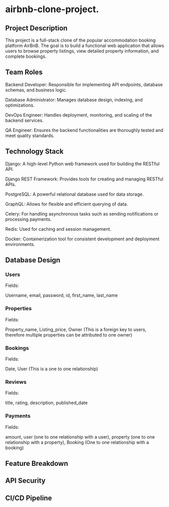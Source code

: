 # airbnb-clone-project.

## Project Description

This project is a full-stack clone of the popular accommodation booking platform AirBnB. The goal is to build a functional web application that allows users to browse property listings, view detailed property information, and complete bookings.


## Team Roles
<p>Backend Developer: Responsible for implementing API endpoints, database schemas, and business logic.</p>
<p>Database Administrator: Manages database design, indexing, and optimizations.</p>
<p>DevOps Engineer: Handles deployment, monitoring, and scaling of the backend services.</p>
<p>QA Engineer: Ensures the backend functionalities are thoroughly tested and meet quality standards.</p>

## Technology Stack
<p>Django: A high-level Python web framework used for building the RESTful API.</p>
<p>Django REST Framework: Provides tools for creating and managing RESTful APIs.</p>
<p>PostgreSQL: A powerful relational database used for data storage.</p>
<p>GraphQL: Allows for flexible and efficient querying of data.</p>
<p>Celery: For handling asynchronous tasks such as sending notifications or processing payments.</p>
<p>Redis: Used for caching and session management.</p>
<p>Docker: Containerization tool for consistent development and deployment environments.</p>

## Database Design
<h3>Users</h3>
<p>Fields:</p> <p>Username, email, password, id, first_name, last_name</p>
<h3>Properties</h3>
<p>Fields:</p> <p>Property_name, Listing_price, Owner (This is a foreign key to users, therefore multiple properties can be attributed to one owner)</p>
<h3>Bookings </h3>
<p>Fields:</p> <p>Date, User (This is a one to one relationship)</p>
<h3>Reviews</h3>
<p>Fields:</p> <p>title, rating, description, published_date</p>
<h3>Payments</h3>
<p>Fields:</p> <p>amount, user (one to one relationship with a user), property (one to one relationship with a property), Booking (One to one relationship with a booking)</p>

## Feature Breakdown

## API Security

## CI/CD Pipeline

